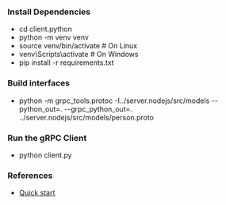 ### Install Dependencies
- cd client.python
- python -m venv venv
- source venv/bin/activate  # On Linux
- venv\Scripts\activate  # On Windows
- pip install -r requirements.txt

### Build interfaces
- python -m grpc_tools.protoc -I../server.nodejs/src/models --python_out=. --grpc_python_out=. ../server.nodejs/src/models/person.proto

### Run the gRPC Client
- python client.py


### References
- [Quick start](https://grpc.io/docs/languages/python/quickstart/)
